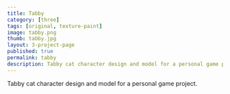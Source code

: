 ```yaml
---
title: Tabby
category: [three]
tags: [original, texture-paint]
image: tabby.png
thumb: tabby.jpg
layout: 3-project-page
published: true
permalink: tabby
description: Tabby cat character design and model for a personal game project.
---
```

Tabby cat character design and model for a personal game project.